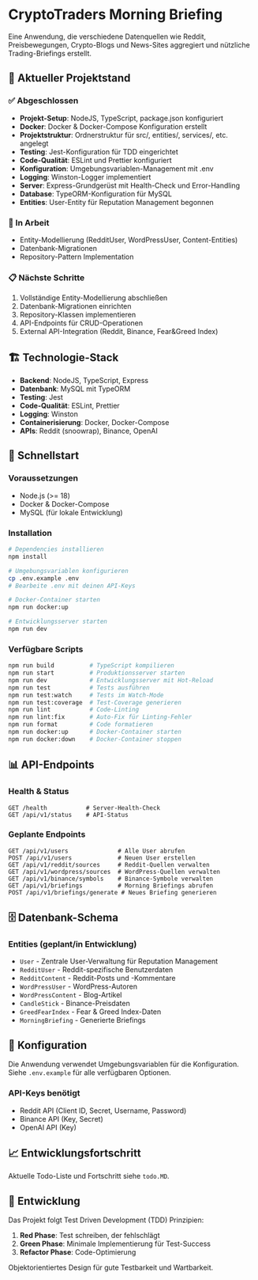 # CryptoTraders Morning Briefing

Eine Anwendung, die verschiedene Datenquellen wie Reddit, Preisbewegungen, Crypto-Blogs und News-Sites aggregiert und nützliche Trading-Briefings erstellt.

## 🚀 Aktueller Projektstand

### ✅ Abgeschlossen
- **Projekt-Setup**: NodeJS, TypeScript, package.json konfiguriert
- **Docker**: Docker & Docker-Compose Konfiguration erstellt
- **Projektstruktur**: Ordnerstruktur für src/, entities/, services/, etc. angelegt
- **Testing**: Jest-Konfiguration für TDD eingerichtet
- **Code-Qualität**: ESLint und Prettier konfiguriert
- **Konfiguration**: Umgebungsvariablen-Management mit .env
- **Logging**: Winston-Logger implementiert
- **Server**: Express-Grundgerüst mit Health-Check und Error-Handling
- **Database**: TypeORM-Konfiguration für MySQL
- **Entities**: User-Entity für Reputation Management begonnen

### 🔄 In Arbeit
- Entity-Modellierung (RedditUser, WordPressUser, Content-Entities)
- Datenbank-Migrationen
- Repository-Pattern Implementation

### 📋 Nächste Schritte
1. Vollständige Entity-Modellierung abschließen
2. Datenbank-Migrationen einrichten
3. Repository-Klassen implementieren
4. API-Endpoints für CRUD-Operationen
5. External API-Integration (Reddit, Binance, Fear&Greed Index)

## 🏗️ Technologie-Stack

- **Backend**: NodeJS, TypeScript, Express
- **Datenbank**: MySQL mit TypeORM
- **Testing**: Jest
- **Code-Qualität**: ESLint, Prettier
- **Logging**: Winston
- **Containerisierung**: Docker, Docker-Compose
- **APIs**: Reddit (snoowrap), Binance, OpenAI

## 🚀 Schnellstart

### Voraussetzungen
- Node.js (>= 18)
- Docker & Docker-Compose
- MySQL (für lokale Entwicklung)

### Installation

```bash
# Dependencies installieren
npm install

# Umgebungsvariablen konfigurieren
cp .env.example .env
# Bearbeite .env mit deinen API-Keys

# Docker-Container starten
npm run docker:up

# Entwicklungsserver starten
npm run dev
```

### Verfügbare Scripts

```bash
npm run build          # TypeScript kompilieren
npm run start          # Produktionsserver starten
npm run dev            # Entwicklungsserver mit Hot-Reload
npm run test           # Tests ausführen
npm run test:watch     # Tests im Watch-Mode
npm run test:coverage  # Test-Coverage generieren
npm run lint           # Code-Linting
npm run lint:fix       # Auto-Fix für Linting-Fehler
npm run format         # Code formatieren
npm run docker:up      # Docker-Container starten
npm run docker:down    # Docker-Container stoppen
```

## 📊 API-Endpoints

### Health & Status
```
GET /health           # Server-Health-Check
GET /api/v1/status    # API-Status
```

### Geplante Endpoints
```
GET /api/v1/users              # Alle User abrufen
POST /api/v1/users             # Neuen User erstellen
GET /api/v1/reddit/sources     # Reddit-Quellen verwalten
GET /api/v1/wordpress/sources  # WordPress-Quellen verwalten
GET /api/v1/binance/symbols    # Binance-Symbole verwalten
GET /api/v1/briefings          # Morning Briefings abrufen
POST /api/v1/briefings/generate # Neues Briefing generieren
```

## 🗄️ Datenbank-Schema

### Entities (geplant/in Entwicklung)
- `User` - Zentrale User-Verwaltung für Reputation Management
- `RedditUser` - Reddit-spezifische Benutzerdaten
- `RedditContent` - Reddit-Posts und -Kommentare
- `WordPressUser` - WordPress-Autoren
- `WordPressContent` - Blog-Artikel
- `CandleStick` - Binance-Preisdaten
- `GreedFearIndex` - Fear & Greed Index-Daten
- `MorningBriefing` - Generierte Briefings

## 🔧 Konfiguration

Die Anwendung verwendet Umgebungsvariablen für die Konfiguration. Siehe `.env.example` für alle verfügbaren Optionen.

### API-Keys benötigt
- Reddit API (Client ID, Secret, Username, Password)
- Binance API (Key, Secret)
- OpenAI API (Key)

## 📈 Entwicklungsfortschritt

Aktuelle Todo-Liste und Fortschritt siehe `todo.MD`.

## 🤝 Entwicklung

Das Projekt folgt Test Driven Development (TDD) Prinzipien:

1. **Red Phase**: Test schreiben, der fehlschlägt
2. **Green Phase**: Minimale Implementierung für Test-Success
3. **Refactor Phase**: Code-Optimierung

Objektorientiertes Design für gute Testbarkeit und Wartbarkeit.